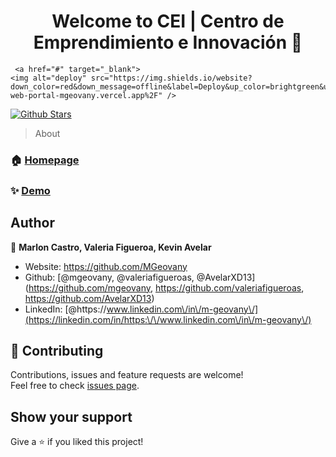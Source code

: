 <h1 align="center">Welcome to CEI | Centro de Emprendimiento e Innovación 👋</h1>
<p align="center">
  
     <a href="#" target="_blank">
    <img alt="deploy" src="https://img.shields.io/website?down_color=red&down_message=offline&label=Deploy&up_color=brightgreen&up_message=online&url=https%3A%2F%2Fcei-web-portal-mgeovany.vercel.app%2F" />
  </a>
  

  <a href="#" target="_blank">
    <img alt="Github Stars" src="https://img.shields.io/github/stars/mgeovany/cei-web-portal?label=Repo%20Stars" />
  </a>

</p>

> About

### 🏠 [Homepage](https://github.com/MGeovany/cei-web-portal)

### ✨ [Demo](https://cei-web-portal-mgeovany.vercel.app/)

## Author

👤 **Marlon Castro, Valeria Figueroa, Kevin Avelar**

* Website: https://github.com/MGeovany
* Github: [@mgeovany, @valeriafigueroas, @AvelarXD13](https://github.com/mgeovany, https://github.com/valeriafigueroas, https://github.com/AvelarXD13)
* LinkedIn: [@https:\/\/www.linkedin.com\/in\/m-geovany\/](https://linkedin.com/in/https:\/\/www.linkedin.com\/in\/m-geovany\/)

## 🤝 Contributing

Contributions, issues and feature requests are welcome!<br />Feel free to check [issues page](https://github.com/MGeovany/cei-web-portal/issues). 

## Show your support

Give a ⭐️ if you liked this project!

